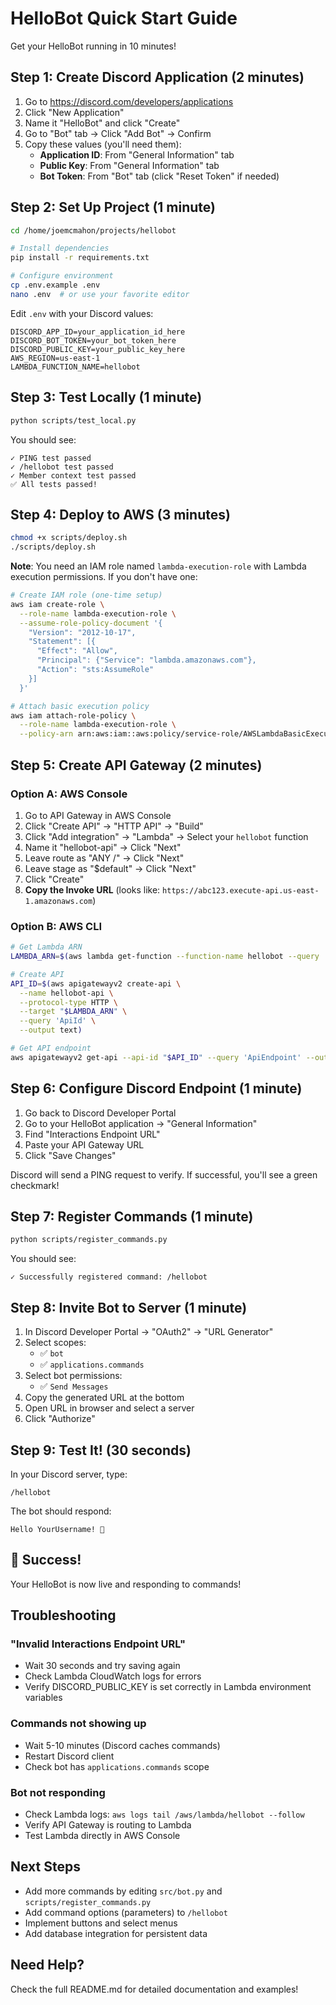 # HelloBot Quick Start Guide

Get your HelloBot running in 10 minutes!

## Step 1: Create Discord Application (2 minutes)

1. Go to https://discord.com/developers/applications
2. Click "New Application"
3. Name it "HelloBot" and click "Create"
4. Go to "Bot" tab → Click "Add Bot" → Confirm
5. Copy these values (you'll need them):
   - **Application ID**: From "General Information" tab
   - **Public Key**: From "General Information" tab
   - **Bot Token**: From "Bot" tab (click "Reset Token" if needed)

## Step 2: Set Up Project (1 minute)

```bash
cd /home/joemcmahon/projects/hellobot

# Install dependencies
pip install -r requirements.txt

# Configure environment
cp .env.example .env
nano .env  # or use your favorite editor
```

Edit `.env` with your Discord values:
```
DISCORD_APP_ID=your_application_id_here
DISCORD_BOT_TOKEN=your_bot_token_here
DISCORD_PUBLIC_KEY=your_public_key_here
AWS_REGION=us-east-1
LAMBDA_FUNCTION_NAME=hellobot
```

## Step 3: Test Locally (1 minute)

```bash
python scripts/test_local.py
```

You should see:
```
✓ PING test passed
✓ /hellobot test passed
✓ Member context test passed
✅ All tests passed!
```

## Step 4: Deploy to AWS (3 minutes)

```bash
chmod +x scripts/deploy.sh
./scripts/deploy.sh
```

**Note**: You need an IAM role named `lambda-execution-role` with Lambda execution permissions. If you don't have one:

```bash
# Create IAM role (one-time setup)
aws iam create-role \
  --role-name lambda-execution-role \
  --assume-role-policy-document '{
    "Version": "2012-10-17",
    "Statement": [{
      "Effect": "Allow",
      "Principal": {"Service": "lambda.amazonaws.com"},
      "Action": "sts:AssumeRole"
    }]
  }'

# Attach basic execution policy
aws iam attach-role-policy \
  --role-name lambda-execution-role \
  --policy-arn arn:aws:iam::aws:policy/service-role/AWSLambdaBasicExecutionRole
```

## Step 5: Create API Gateway (2 minutes)

### Option A: AWS Console
1. Go to API Gateway in AWS Console
2. Click "Create API" → "HTTP API" → "Build"
3. Click "Add integration" → "Lambda" → Select your `hellobot` function
4. Name it "hellobot-api" → Click "Next"
5. Leave route as "ANY /" → Click "Next"
6. Leave stage as "$default" → Click "Next"
7. Click "Create"
8. **Copy the Invoke URL** (looks like: `https://abc123.execute-api.us-east-1.amazonaws.com`)

### Option B: AWS CLI
```bash
# Get Lambda ARN
LAMBDA_ARN=$(aws lambda get-function --function-name hellobot --query 'Configuration.FunctionArn' --output text)

# Create API
API_ID=$(aws apigatewayv2 create-api \
  --name hellobot-api \
  --protocol-type HTTP \
  --target "$LAMBDA_ARN" \
  --query 'ApiId' \
  --output text)

# Get API endpoint
aws apigatewayv2 get-api --api-id "$API_ID" --query 'ApiEndpoint' --output text
```

## Step 6: Configure Discord Endpoint (1 minute)

1. Go back to Discord Developer Portal
2. Go to your HelloBot application → "General Information"
3. Find "Interactions Endpoint URL"
4. Paste your API Gateway URL
5. Click "Save Changes"

Discord will send a PING request to verify. If successful, you'll see a green checkmark!

## Step 7: Register Commands (1 minute)

```bash
python scripts/register_commands.py
```

You should see:
```
✓ Successfully registered command: /hellobot
```

## Step 8: Invite Bot to Server (1 minute)

1. In Discord Developer Portal → "OAuth2" → "URL Generator"
2. Select scopes:
   - ✅ `bot`
   - ✅ `applications.commands`
3. Select bot permissions:
   - ✅ `Send Messages`
4. Copy the generated URL at the bottom
5. Open URL in browser and select a server
6. Click "Authorize"

## Step 9: Test It! (30 seconds)

In your Discord server, type:
```
/hellobot
```

The bot should respond:
```
Hello YourUsername! 👋
```

## 🎉 Success!

Your HelloBot is now live and responding to commands!

## Troubleshooting

### "Invalid Interactions Endpoint URL"
- Wait 30 seconds and try saving again
- Check Lambda CloudWatch logs for errors
- Verify DISCORD_PUBLIC_KEY is set correctly in Lambda environment variables

### Commands not showing up
- Wait 5-10 minutes (Discord caches commands)
- Restart Discord client
- Check bot has `applications.commands` scope

### Bot not responding
- Check Lambda logs: `aws logs tail /aws/lambda/hellobot --follow`
- Verify API Gateway is routing to Lambda
- Test Lambda directly in AWS Console

## Next Steps

- Add more commands by editing `src/bot.py` and `scripts/register_commands.py`
- Add command options (parameters) to `/hellobot`
- Implement buttons and select menus
- Add database integration for persistent data

## Need Help?

Check the full README.md for detailed documentation and examples!
